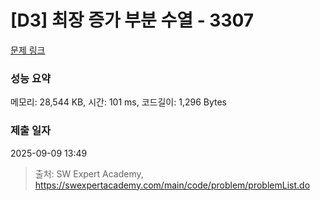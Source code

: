 # [D3] 최장 증가 부분 수열 - 3307 

[문제 링크](https://swexpertacademy.com/main/code/problem/problemDetail.do?contestProbId=AWBOKg-a6l0DFAWr) 

### 성능 요약

메모리: 28,544 KB, 시간: 101 ms, 코드길이: 1,296 Bytes

### 제출 일자

2025-09-09 13:49



> 출처: SW Expert Academy, https://swexpertacademy.com/main/code/problem/problemList.do